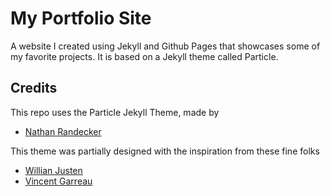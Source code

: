 # My Portfolio Site

A website I created using Jekyll and Github Pages that showcases some of my favorite projects. It is based on a Jekyll theme called Particle.

## Credits

This repo uses the Particle Jekyll Theme, made by
- [Nathan Randecker](https://github.com/nrandecker/particle)

This theme was partially designed with the inspiration from these fine folks
- [Willian Justen](https://github.com/willianjusten/will-jekyll-template)
- [Vincent Garreau](https://github.com/VincentGarreau/particles.js/)
